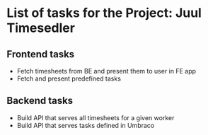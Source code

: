 # List of tasks for the Project: Juul Timesedler

## Frontend tasks
* Fetch timesheets from BE and present them to user in FE app
* Fetch and present predefined tasks

## Backend tasks
* Build API that serves all timesheets for a given worker
* Build API that serves tasks defined in Umbraco